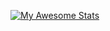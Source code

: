 [![My Awesome Stats](https://awesome-github-stats.azurewebsites.net/user-stats/wfzyx?cardType=github&theme=github-dark&showIcons=false&preferLogin=false)](https://git.io/awesome-stats-card)
